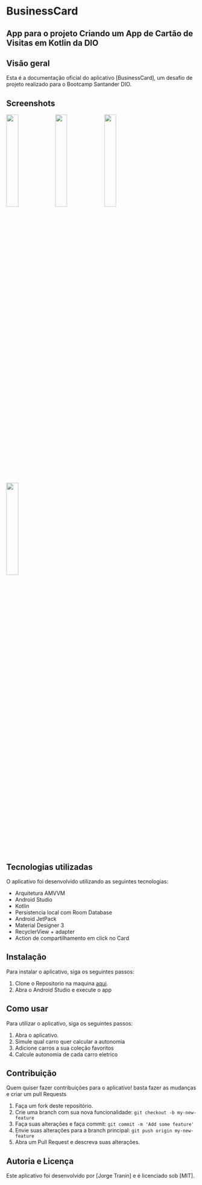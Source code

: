 # BusinessCard

## App para o projeto Criando um App de Cartão de Visitas em Kotlin da DIO


## Visão geral

Esta é a documentação oficial do aplicativo [BusinessCard], um desafio de projeto realizado para o
Bootcamp Santander DIO.

## Screenshots

<img src="/image/Screenshot_Tela_Vazia.png" width=25%>   <img src="/image/Screenshot_Tela_repositorios.png" width=25%>   <img src="/image/Screenshot_Click_item_list.png" width=25%> <img src="/image/Screenshot_compartilhamento_repos.png" width=25%>

## Tecnologias utilizadas

O aplicativo foi desenvolvido utilizando as seguintes tecnologias:


- Arquitetura AMVVM
- Android Studio
- Kotlin
- Persistencia local com Room Database
- Android JetPack
- Material Designer 3
- RecyclerView + adapter
- Action de compartilhamento em click no Card

## Instalação

Para instalar o aplicativo, siga os seguintes passos:

1. Clone o Repositorio na maquina [aqui](https://github.com/JorgeTranin/EletriCarApp_DIO.ME.git).
2. Abra o Android Studio e execute o app

## Como usar

Para utilizar o aplicativo, siga os seguintes passos:

1. Abra o aplicativo.
2. Simule qual carro quer calcular a autonomia
3. Adicione carros a sua coleção favoritos
4. Calcule autonomia de cada carro eletrico

## Contribuição

Quem quiser fazer contribuições para o aplicativo! basta fazer as mudanças e criar um pull Requests

1. Faça um fork deste repositório.
2. Crie uma branch com sua nova funcionalidade: `git checkout -b my-new-feature`
3. Faça suas alterações e faça commit: `git commit -m 'Add some feature'`
4. Envie suas alterações para a branch principal: `git push origin my-new-feature`
5. Abra um Pull Request e descreva suas alterações.

## Autoria e Licença

Este aplicativo foi desenvolvido por [Jorge Tranin] e é licenciado sob [MIT].
